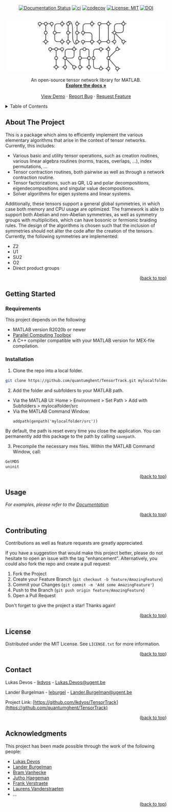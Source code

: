<div id="top"></div>

<!-- PROJECT SHIELDS -->  
<div align="center">
  
  [![Documentation Status](https://readthedocs.org/projects/tensortrack/badge/?version=latest)](https://tensortrack.readthedocs.io/en/latest/index.html)
  [![ci](https://github.com/quantumghent/TensorTrack/actions/workflows/ci.yml/badge.svg)](https://github.com/quantumghent/TensorTrack/actions/workflows/ci.yml)
  [![codecov](https://codecov.io/gh/quantumghent/TensorTrack/branch/main/graph/badge.svg?token=1I0XEB69TQ)](https://codecov.io/gh/quantumghent/TensorTrack)
  [![License: MIT](https://img.shields.io/badge/License-MIT-yellow.svg)](https://opensource.org/licenses/MIT)
  [![DOI](https://zenodo.org/badge/481924253.svg)](https://zenodo.org/badge/latestdoi/481924253)

</div>

<!-- PROJECT LOGO -->
<br />
<div align="center">
  <a href="https://github.com/quantumghent/TensorTrack">
    <img src="docs/src/img/logo.png" alt="Logo" width="800">
  </a>

  <p align="center">
    An open-source tensor network library for MATLAB.
    <br />
    <a href="https://tensortrack.readthedocs.io/en/latest/"><strong>Explore the docs »</strong></a>
    <br />
    <br />
    <a href="https://tensortrack.readthedocs.io/en/latest/examples/examples.html">View Demo</a>
    ·
    <a href="https://github.com/quantumghent/TensorTrack/issues">Report Bug</a>
    ·
    <a href="https://github.com/quantumghent/TensorTrack/issues">Request Feature</a>
  </p>
</div>

<!-- TABLE OF CONTENTS -->
<details>
  <summary>Table of Contents</summary>
  <ol>
    <li>
      <a href="#about-the-project">About The Project</a>
    </li>
    <li>
      <a href="#getting-started">Getting Started</a>
      <ul>
        <li><a href="#requirements">Requirements</a></li>
        <li><a href="#installation">Installation</a></li>
      </ul>
    </li>
    <li><a href="#usage">Usage</a></li>
    <li><a href="#contributing">Contributing</a></li>
    <li><a href="#license">License</a></li>
    <li><a href="#contact">Contact</a></li>
    <li><a href="#acknowledgments">Acknowledgments</a></li>
  </ol>
</details>


<!-- ABOUT THE PROJECT -->
## About The Project

<!-- [![Product Name Screen Shot][product-screenshot]](https://example.com) -->
This is a package which aims to efficiently implement the various elementary algorithms that arise in the context of tensor networks. Currently, this includes:

* Various basic and utility tensor operations, such as creation routines, various linear algebra routines (norms, traces, overlaps, ...), index permutations, ...
* Tensor contraction routines, both pairwise as well as through a network contraction routine.
* Tensor factorizations, such as QR, LQ and polar decompositions, eigendecompositions and singular value decompositions.
* Solver algorithms for eigen systems and linear systems.
 
Additionally, these tensors support a general global symmetries, in which case both memory and CPU usage are optimized. The framework is able to support both Abelian and non-Abelian symmetries, as well as symmetry groups with multiplicities, which can have bosonic or fermionic braiding rules.
The design of the algorithms is chosen such that the inclusion of symmetries should not alter the code after the creation of the tensors. Currently, the following symmetries are implemented:

* Z2
* U1
* SU2
* O2
* Direct product groups

<p align="right">(<a href="#top">back to top</a>)</p>


<!-- GETTING STARTED -->
## Getting Started

### Requirements

This project depends on the following:
- MATLAB version R2020b or newer
- [Parallel Computing Toolbox](https://de.mathworks.com/products/parallel-computing.html)
- A C++ compiler compatible with your MATLAB version for MEX-file compilation.

### Installation
1. Clone the repo into a local folder.
  ```sh
  git clone https://github.com/quantumghent/TensorTrack.git mylocalfolder
  ```
  
2. Add the folder and subfolders to your MATLAB path.
  - Via the MATLAB UI:
      Home > Environment > Set Path > Add with Subfolders > mylocalfolder/src
  - Via the MATLAB Command Window:
    ```matlabsession
    addpath(genpath('mylocalfolder/src'))
    ```
  By default, the path is reset every time you close the application. You can permanently add this package to the path by calling ```savepath```.
  
3. Precompile the necessary mex files.
  Within the MATLAB Command Window, call:
  ```matlabsession
  GetMD5
  uninit
  ```
  
<p align="right">(<a href="#top">back to top</a>)</p>

<!-- USAGE EXAMPLES -->
## Usage

_For examples, please refer to the [Documentation](https://tensortrack.readthedocs.io/en/latest/examples/examples.html)_

<p align="right">(<a href="#top">back to top</a>)</p>


<!-- CONTRIBUTING -->
## Contributing

Contributions as well as feature requests are greatly appreciated.

If you have a suggestion that would make this project better, please do not hesitate to open an issue with the tag "enhancement". Alternatively, you could also fork the repo and create a pull request:

1. Fork the Project
2. Create your Feature Branch (`git checkout -b feature/AmazingFeature`)
3. Commit your Changes (`git commit -m 'Add some AmazingFeature'`)
4. Push to the Branch (`git push origin feature/AmazingFeature`)
5. Open a Pull Request

Don't forget to give the project a star! Thanks again!

<p align="right">(<a href="#top">back to top</a>)</p>


<!-- LICENSE -->
## License

Distributed under the MIT License. See `LICENSE.txt` for more information.

<p align="right">(<a href="#top">back to top</a>)</p>


<!-- CONTACT -->
## Contact
Lukas Devos - [lkdvos](https://github.com/lkdvos) - Lukas.Devos@ugent.be

Lander Burgelman - [leburgel](https://github.com/leburgel) - Lander.Burgelman@ugent.be

Project Link: [https://github.com/lkdvos/TensorTrack](https://github.com/quantumghent/TensorTrack)

<p align="right">(<a href="#top">back to top</a>)</p>


<!-- ACKNOWLEDGMENTS -->
## Acknowledgments
This project has been made possible through the work of the following people:
* [Lukas Devos](https://orcid.org/0000-0002-0256-4200)
* [Lander Burgelman](https://orcid.org/0000-0003-1724-5330)
* [Bram Vanhecke](https://orcid.org/0000-0001-9557-1591)
* [Jutho Haegeman](https://orcid.org/0000-0002-0858-291X)
* [Frank Verstraete](https://orcid.org/0000-0003-0270-5592)
* [Laurens Vanderstraeten](https://orcid.org/0000-0002-3227-9822)
* ...


<p align="right">(<a href="#top">back to top</a>)</p>


<!-- MARKDOWN LINKS & IMAGES -->
<!-- https://www.markdownguide.org/basic-syntax/#reference-style-links -->
[contributors-shield]: https://img.shields.io/github/contributors/github_username/repo_name.svg?style=for-the-badge
[contributors-url]: https://github.com/github_username/repo_name/graphs/contributors
[forks-shield]: https://img.shields.io/github/forks/github_username/repo_name.svg?style=for-the-badge
[forks-url]: https://github.com/github_username/repo_name/network/members
[stars-shield]: https://img.shields.io/github/stars/github_username/repo_name.svg?style=for-the-badge
[stars-url]: https://github.com/github_username/repo_name/stargazers
[issues-shield]: https://img.shields.io/github/issues/github_username/repo_name.svg?style=for-the-badge
[issues-url]: https://github.com/github_username/repo_name/issues
[license-shield]: https://img.shields.io/github/license/github_username/repo_name.svg?style=for-the-badge
[license-url]: https://github.com/github_username/repo_name/blob/master/LICENSE.txt
[linkedin-shield]: https://img.shields.io/badge/-LinkedIn-black.svg?style=for-the-badge&logo=linkedin&colorB=555
[linkedin-url]: https://linkedin.com/in/linkedin_username
[product-screenshot]: images/screenshot.png
